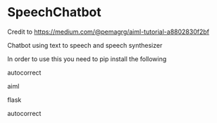 # SpeechChatbot

Credit to https://medium.com/@pemagrg/aiml-tutorial-a8802830f2bf

Chatbot using text to speech and speech synthesizer

In order to use this you need to pip install the following

autocorrect

aiml

flask

autocorrect
